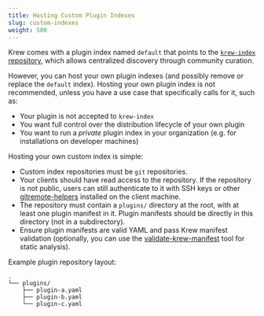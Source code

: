 ```yaml
---
title: Hosting Custom Plugin Indexes
slug: custom-indexes
weight: 500
---
```


Krew comes with a plugin index named `default` that points to the
[`krew-index` repository](https://github.com/kubernetes-sigs/krew), which allows
centralized discovery through community curation.

However, you can host your own plugin indexes (and possibly remove or replace the
`default` index). Hosting your own plugin index is not recommended, unless you
have a use case that specifically calls for it, such as:

- Your plugin is not accepted to `krew-index`
- You want full control over the distribution lifecycle of your own plugin
- You want to run a _private_ plugin index in your organization (e.g.
  for installations on developer machines)

Hosting your own custom index is simple:

- Custom index repositories must be `git` repositories.
- Your clients should have read access to the repository. If the repository
  is not public, users can still authenticate to it with SSH keys or other
  [gitremote-helpers](https://git-scm.com/docs/gitremote-helpers) installed
  on the client machine.
- The repository must contain a `plugins/` directory at the root, with at least
  one plugin manifest in it. Plugin manifests should be directly in this
  directory (not in a subdirectory).
- Ensure plugin manifests are valid YAML and pass Krew manifest validation
  (optionally, you can use the
  [validate-krew-manifest](https://github.com/kubernetes-sigs/krew/tree/master/cmd/validate-krew-manifest)
  tool for static analysis).

Example plugin repository layout:

```text
.
└── plugins/
    ├── plugin-a.yaml
    ├── plugin-b.yaml
    └── plugin-c.yaml
```
